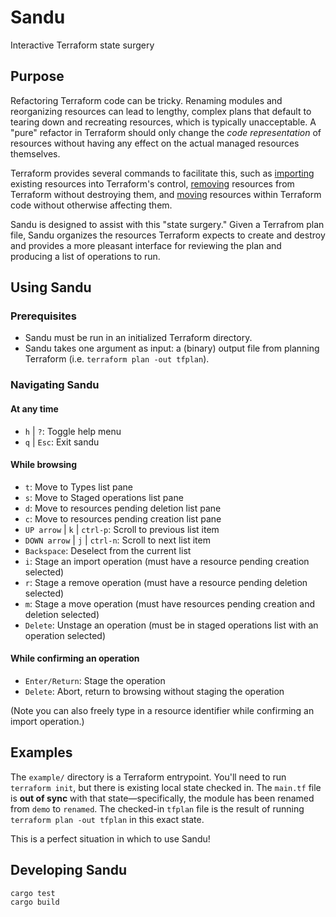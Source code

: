 # Sandu

Interactive Terraform state surgery

## Purpose

Refactoring Terraform code can be tricky.
Renaming modules and reorganizing resources can lead to lengthy, complex plans that default to tearing down and recreating resources, which is typically unacceptable.
A "pure" refactor in Terraform should only change the _code representation_ of resources without having any effect on the actual managed resources themselves.

Terraform provides several commands to facilitate this,
such as [importing](https://www.terraform.io/cli/commands/import) existing resources into Terraform's control,
[removing](https://www.terraform.io/cli/commands/state/rm) resources from Terraform without destroying them,
and [moving](https://www.terraform.io/cli/commands/state/mv) resources within Terraform code without otherwise affecting them.

Sandu is designed to assist with this "state surgery."
Given a Terrafrom plan file, Sandu organizes the resources Terraform expects to create and destroy and provides a more pleasant interface for reviewing the plan and producing a list of operations to run.

## Using Sandu

### Prerequisites

- Sandu must be run in an initialized Terraform directory.
- Sandu takes one argument as input: a (binary) output file from planning Terraform (i.e. `terraform plan -out tfplan`).

### Navigating Sandu

#### At any time
- `h` | `?`: Toggle help menu
- `q` | `Esc`: Exit sandu

#### While browsing
- `t`: Move to Types list pane
- `s`: Move to Staged operations list pane
- `d`: Move to resources pending deletion list pane
- `c`: Move to resources pending creation list pane
- `UP arrow` | `k` | `ctrl-p`: Scroll to previous list item
- `DOWN arrow` | `j` | `ctrl-n`: Scroll to next list item
- `Backspace`: Deselect from the current list
- `i`: Stage an import operation (must have a resource pending creation selected)
- `r`: Stage a remove operation (must have a resource pending deletion selected)
- `m`: Stage a move operation (must have resources pending creation and deletion selected)
- `Delete`: Unstage an operation (must be in staged operations list with an operation selected)

#### While confirming an operation
- `Enter/Return`: Stage the operation
- `Delete`: Abort, return to browsing without staging the operation

(Note you can also freely type in a resource identifier while confirming an import operation.)


## Examples

The `example/` directory is a Terraform entrypoint.
You'll need to run `terraform init`, but there is existing local state checked in.
The `main.tf` file is **out of sync** with that state—specifically, the module has been renamed from `demo` to `renamed`.
The checked-in `tfplan` file is the result of running `terraform plan -out tfplan` in this exact state.

This is a perfect situation in which to use Sandu!

## Developing Sandu

```
cargo test
cargo build
```
